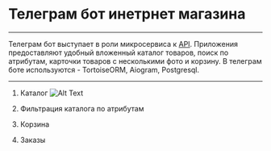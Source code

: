 # Телеграм бот инетрнет магазина
---
Телеграм бот выступает в роли микросервиса к [API](https://github.com/Kyle-krn/TelegramShop). Приложения предоставляют удобный вложенный каталог товаров, 
поиск по атрибутам, карточки товаров с несколькими фото и корзину. В телеграм боте используются - TortoiseORM, Aiogram, Postgresql.

---
1. Каталог
![Alt Text](https://s8.gifyu.com/images/116b5b0b3d2ddaa8b.gif)
2. Фильтрация каталога по атрибутам

3. Корзина

4. Заказы 

